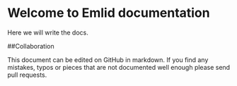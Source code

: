 # Welcome to Emlid documentation

Here we will write the docs.




        
##Collaboration

This document can be edited on GitHub in markdown. If you find any mistakes, typos or  pieces that are not documented well enough please send pull requests.
 
